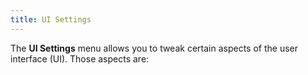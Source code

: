 ```yaml
---
title: UI Settings
---
```


The **UI Settings** menu allows you to tweak certain aspects of the user interface (UI).
Those aspects are:

<ReadMore />

<ControlTip />

